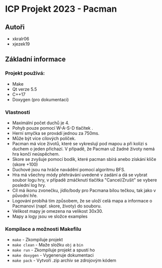 # ICP Projekt 2023 - Pacman

## Autoři
- xkralr06
- xjezek19

## Základní informace

### Projekt používá:
- Make
- Qt verze 5.5
- C++17
- Doxygen (pro dokumentaci)

### Vlastnosti
- Maximální počet duchů je 4.
- Pohyb pouze pomocí W-A-S-D tlačítek .
- Herní smyčka se provádí jednou za 750ms.
- Může být více cílových políček.
- Pacman má více životů, které se vykreslují pod mapou a při kolizi s duchem o jeden přichazí.
V případě, že Pacman už žadné životy nemá hra končí neúspěchem.
- Skore se zvyšuje pomocí bodík, které pacman sbírá anebo získání klíče (skore +100)
- Duchové jsou na hráče navádění pomocí algoritmu BFS.
- Hra má všechny módy přehrávání uvedené v zadání a dá se vybrat soubor logu hry,
v případě zmáčknutí tlačítka "Cancel/Zrušit" se vybere poslední log hry.
- Cíl má ikonu zvonečku, jídlo/body pro Pacmana bílou tečkou, tak jako v původní hře.
- Logování probíhá tím způsobem, že se uloží celá mapa a informace o Pacmanovi
  (např. skore, životy) do souboru.
- Velikost mapy je omezena na velikost 30x30.
- Mapy a logy jsou ve složce examples

### Kompilace a možnosti Makefilu
- `make` - Zkompiluje projekt
- `make clean` - Maže složku `obj` a `bin`
- `make run` - Zkompiluje projekt a spustí ho
- `make doxygen` - Vygeneruje dokumentaci
- `make pack` - Vytvoří .zip archiv se zdrojovým kódem